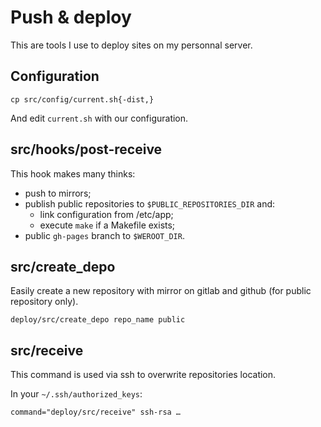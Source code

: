 # Push & deploy

This are tools I use to deploy sites on my personnal server.

## Configuration

```
cp src/config/current.sh{-dist,}
```

And edit `current.sh` with our configuration.

## src/hooks/post-receive

This hook makes many thinks:

* push to mirrors;
* publish public repositories to `$PUBLIC_REPOSITORIES_DIR` and:
    * link configuration from /etc/app;
    * execute `make` if a Makefile exists;
* public `gh-pages` branch to `$WEROOT_DIR`.

## src/create_depo

Easily create a new repository with mirror on gitlab and github (for public
repository only).

```
deploy/src/create_depo repo_name public
```

## src/receive

This command is used via ssh to overwrite repositories location.

In your `~/.ssh/authorized_keys`:

```
command="deploy/src/receive" ssh-rsa …
```
